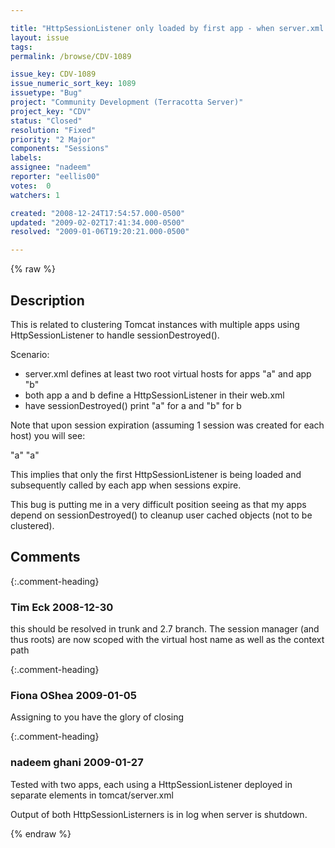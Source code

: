 ```yaml
---

title: "HttpSessionListener only loaded by first app - when server.xml defines multiple apps - the wrong listener is run by app2..."
layout: issue
tags: 
permalink: /browse/CDV-1089

issue_key: CDV-1089
issue_numeric_sort_key: 1089
issuetype: "Bug"
project: "Community Development (Terracotta Server)"
project_key: "CDV"
status: "Closed"
resolution: "Fixed"
priority: "2 Major"
components: "Sessions"
labels: 
assignee: "nadeem"
reporter: "eellis00"
votes:  0
watchers: 1

created: "2008-12-24T17:54:57.000-0500"
updated: "2009-02-02T17:41:34.000-0500"
resolved: "2009-01-06T19:20:21.000-0500"

---
```




{% raw %}



## Description

<div markdown="1" class="description">

This is related to clustering Tomcat instances with multiple apps using HttpSessionListener to handle sessionDestroyed().

Scenario:

- server.xml defines at least two root virtual hosts for apps "a" and app "b"
- both app a and b define a HttpSessionListener in their web.xml
- have sessionDestroyed() print "a" for a and "b" for b

Note that upon session expiration (assuming 1 session was created for each host) you will see:

"a"
"a"

This implies that only the first HttpSessionListener is being loaded and subsequently called by each app when sessions expire.

This bug is putting me in a very difficult position seeing as that my apps depend on sessionDestroyed() to cleanup user cached objects (not to be clustered).


</div>

## Comments


{:.comment-heading}
### **Tim Eck** <span class="date">2008-12-30</span>

<div markdown="1" class="comment">

this should be resolved in trunk and 2.7 branch. The session manager (and thus roots) are now scoped with the virtual host name as well as the context path


</div>


{:.comment-heading}
### **Fiona OShea** <span class="date">2009-01-05</span>

<div markdown="1" class="comment">

Assigning to you have the glory of closing

</div>


{:.comment-heading}
### **nadeem ghani** <span class="date">2009-01-27</span>

<div markdown="1" class="comment">

Tested with two apps, each using a HttpSessionListener deployed in separate <Host> elements in tomcat/server.xml

Output of both HttpSessionListerners is in log when server is shutdown.


</div>



{% endraw %}
